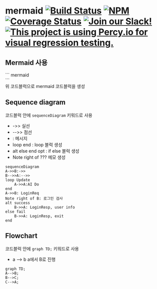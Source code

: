 # mermaid [![Build Status](https://travis-ci.org/mermaid-js/mermaid.svg?branch=master)](https://travis-ci.org/mermaid-js/mermaid) [![NPM](https://img.shields.io/npm/v/mermaid)](https://www.npmjs.com/package/mermaid) [![Coverage Status](https://coveralls.io/repos/github/mermaid-js/mermaid/badge.svg?branch=master)](https://coveralls.io/github/mermaid-js/mermaid?branch=master) [![Join our Slack!](https://img.shields.io/static/v1?message=join%20chat&color=9cf&logo=slack&label=slack)](https://join.slack.com/t/mermaid-talk/shared_invite/enQtNzc4NDIyNzk4OTAyLWVhYjQxOTI2OTg4YmE1ZmJkY2Y4MTU3ODliYmIwOTY3NDJlYjA0YjIyZTdkMDMyZTUwOGI0NjEzYmEwODcwOTE) [![This project is using Percy.io for visual regression testing.](https://percy.io/static/images/percy-badge.svg)](https://percy.io/Mermaid/mermaid)

## Mermaid 사용
\``` mermaid  
\```  
위 코드블럭으로 mermaid 코드블럭을 생성

## Sequence diagram
코드블럭 안에 `sequenceDiagram` 키워드로 사용  
- ->> 실선
- -->> 점선
- : 메시지
- loop end : loop 블럭 생성
- alt else end opt : if else 블럭 생성
- Note right of ??? 메모 생성

``` mermaid
sequenceDiagram
A->>B:->>
B-->>A:-->>
loop Update
    A->>A:AI Do
end
A->>B: LoginReq
Note right of B: 로그인 검사
alt success
    B->>A: LoginResp, user info
else fail
    B->>A: LoginResp, exit
end
```

## Flowchart
코드블럭 안에 `graph TD;` 키워드로 사용
- a --> b a에서 B로 진행
``` mermaid
graph TD;
A-->B;
B-->C;
C-->A;
```

<!-- ## Class diagram
코드블럭 안에 `classDiagram` 키워드로 사용

``` mermaid
classDiagram
TcpServer : int a
TcpServer --* SessionServer
``` -->